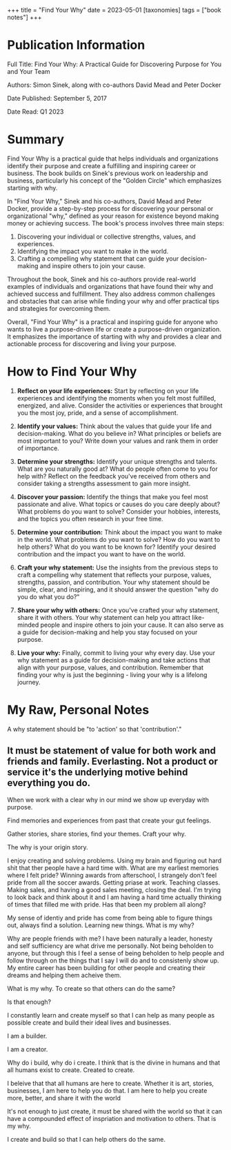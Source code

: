 +++
title = "Find Your Why" 
date = 2023-05-01
[taxonomies] 
tags = ["book notes"] 
+++
# Publication Information
Full Title: Find Your Why: A Practical Guide for Discovering Purpose for You and Your Team

Authors: Simon Sinek, along with co-authors David Mead and Peter Docker

Date Published: September 5, 2017

Date Read: Q1 2023

# Summary
Find Your Why is a practical guide that helps individuals and organizations identify their purpose and create a fulfilling and inspiring career or business. The book builds on Sinek's previous work on leadership and business, particularly his concept of the "Golden Circle" which emphasizes starting with why.

In "Find Your Why," Sinek and his co-authors, David Mead and Peter Docker, provide a step-by-step process for discovering your personal or organizational "why," defined as your reason for existence beyond making money or achieving success. The book's process involves three main steps:

1. Discovering your individual or collective strengths, values, and experiences.
2. Identifying the impact you want to make in the world.
3. Crafting a compelling why statement that can guide your decision-making and inspire others to join your cause.

Throughout the book, Sinek and his co-authors provide real-world examples of individuals and organizations that have found their why and achieved success and fulfillment. They also address common challenges and obstacles that can arise while finding your why and offer practical tips and strategies for overcoming them.

Overall, "Find Your Why" is a practical and inspiring guide for anyone who wants to live a purpose-driven life or create a purpose-driven organization. It emphasizes the importance of starting with why and provides a clear and actionable process for discovering and living your purpose.

# How to Find Your Why
1. **Reflect on your life experiences:** Start by reflecting on your life experiences and identifying the moments when you felt most fulfilled, energized, and alive. Consider the activities or experiences that brought you the most joy, pride, and a sense of accomplishment.

2. **Identify your values:** Think about the values that guide your life and decision-making. What do you believe in? What principles or beliefs are most important to you? Write down your values and rank them in order of importance.

3. **Determine your strengths:** Identify your unique strengths and talents. What are you naturally good at? What do people often come to you for help with? Reflect on the feedback you've received from others and consider taking a strengths assessment to gain more insight.

4. **Discover your passion:** Identify the things that make you feel most passionate and alive. What topics or causes do you care deeply about? What problems do you want to solve? Consider your hobbies, interests, and the topics you often research in your free time.

5. **Determine your contribution:** Think about the impact you want to make in the world. What problems do you want to solve? How do you want to help others? What do you want to be known for? Identify your desired contribution and the impact you want to have on the world.

6. **Craft your why statement:** Use the insights from the previous steps to craft a compelling why statement that reflects your purpose, values, strengths, passion, and contribution. Your why statement should be simple, clear, and inspiring, and it should answer the question "why do you do what you do?"

7. **Share your why with others:** Once you've crafted your why statement, share it with others. Your why statement can help you attract like-minded people and inspire others to join your cause. It can also serve as a guide for decision-making and help you stay focused on your purpose.

8. **Live your why:** Finally, commit to living your why every day. Use your why statement as a guide for decision-making and take actions that align with your purpose, values, and contribution. Remember that finding your why is just the beginning - living your why is a lifelong journey.

# My Raw, Personal Notes
A why statement should be "to 'action' so that 'contribution'."
## It must be statement of value for both work and friends and family. Everlasting. Not a product or service it's the underlying motive behind everything you do. 

When we work with a clear why in our mind we show up everyday with purpose. 

Find memories and experiences from past that create your gut feelings. 

Gather stories, share stories, find your themes. Craft your why.

The why is your origin story. 

I enjoy creating and solving problems. Using my brain and figuring out hard shit that ther people have a hard time with. What are my earliest memories where I felt pride?
Winning awards from afterschool, I strangely don't feel pride from all the soccer awards. Getting priase at work. Teaching classes. Making sales, and having a good sales meeting, closing the deal. I'm trying to look back and think about it and I am having a hard time actually thinking of times that filled me with pride. Has that been my problem all along? 

My sense of identiy and pride has come from being able to figure things out, always find a solution. Learning new things. What is my why?

Why are people friends with me? I have been naturally a leader, honesty and self sufficiency are what drive me personally. Not being beholden to anyone, but through this I feel a sense of being beholden to help people and follow through on the things that I say I will do and to consistenly show up. My entire career has been building for other people and creating their dreams and helping them acheive them. 

What is my why. To create so that others can do the same?

Is that enough?

I constantly learn and create myself so that I can help as many people as possible create and build their ideal lives and businesses.

I am a builder. 

I am a creator.

Why do i build, why do i create. I think that is the divine in humans and that all humans exist to create. Created to create. 

I beleive that that all humans are here to create. Whether it is art, stories, businesses, I am here to help you do that. I am here to help you create more, better, and share it with the world 

It's not enough to just create, it must be shared with the world so that it can have a compounded effect of inspriation and motivation to others. That is my why.

I create and build so that I can help others do the same.
